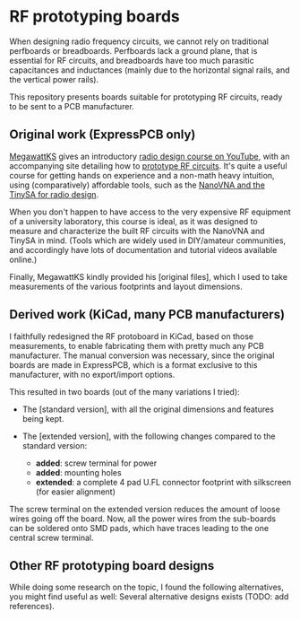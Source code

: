 # RF prototyping boards

When designing radio frequency circuits, we cannot rely on traditional perfboards or breadboards. Perfboards lack a ground plane, that is essential for RF circuits, and breadboards have too much parasitic capacitances and inductances (mainly due to the horizontal signal rails, and the vertical power rails).

This repository presents boards suitable for prototyping RF circuits, ready to be sent to a PCB manufacturer.

## Original work (ExpressPCB only)

[MegawattKS](https://www.youtube.com/@MegawattKS) gives an introductory [radio design course on YouTube](https://www.youtube.com/watch?v=r_p7AHsSOdw&list=PL9Ox3wpnB0kqekAyz6blg4YdvoEMoJNJY), with an accompanying site detailing how to [prototype RF circuits](https://ecefiles.org/rf-circuit-prototyping/).
It's quite a useful course for getting hands on experience and a non-math heavy intuition, using (comparatively) affordable tools, such as the [NanoVNA and the TinySA for radio design](https://www.youtube.com/watch?v=B7DFOq9rM_M&list=PL9Ox3wpnB0koBGofotI4xS8R0ct0FeYfv).

When you don't happen to have access to the very expensive RF equipment of a university laboratory, this course is ideal, as it was designed to measure and characterize the built RF circuits with the NanoVNA and TinySA in mind. (Tools which are widely used in DIY/amateur communities, and accordingly have lots of documentation and tutorial videos available online.)

Finally, MegawattKS kindly provided his [original files], which I used to take measurements of the various footprints and layout dimensions.

## Derived work (KiCad, many PCB manufacturers)

I faithfully redesigned the RF protoboard in KiCad, based on those measurements, to enable fabricating them with pretty much any PCB manufacturer.
The manual conversion was necessary, since the original boards are made in ExpressPCB, which is a format exclusive to this manufacturer, with no export/import options. 

This resulted in two boards (out of the many variations I tried):

- The [standard version], with all the original dimensions and features being kept.

- The [extended version], with the following changes compared to the standard version:
  - **added**: screw terminal for power
  - **added**: mounting holes
  - **extended**: a complete 4 pad U.FL connector footprint with silkscreen (for easier alignment)
  
The screw terminal on the extended version reduces the amount of loose wires going off the board. Now, all the power wires from the sub-boards can be soldered onto SMD pads, which have traces leading to the one central screw terminal.

## Other RF prototyping board designs

While doing some research on the topic, I found the following alternatives, you might find useful as well:
Several alternative designs exists (TODO: add references). 
